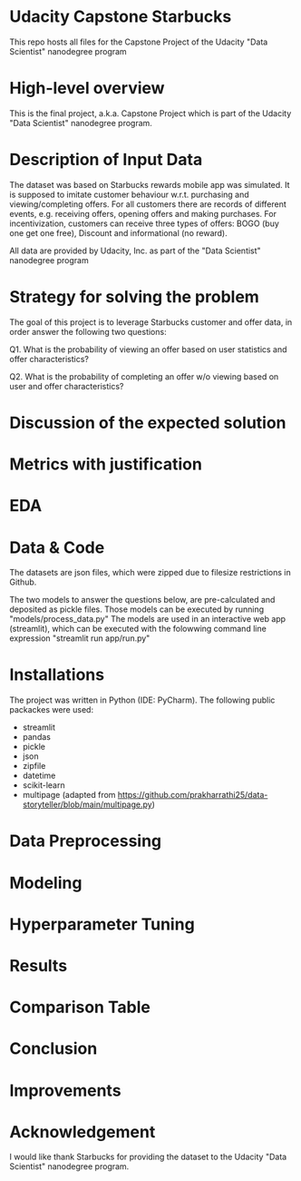 # Udacity Capstone Starbucks
This repo hosts all files for the Capstone Project of the Udacity "Data Scientist" nanodegree program

# High-level overview
This is the final project, a.k.a. Capstone Project which is part of the Udacity "Data Scientist" nanodegree program.

# Description of Input Data
The dataset was based on Starbucks rewards mobile app was simulated. It is supposed to imitate customer behaviour w.r.t. purchasing and viewing/completing offers. For all customers there are records of different events, e.g. receiving offers, opening offers and making purchases. For incentivization, customers can receive three types of offers: BOGO (buy one get one free), Discount and informational (no reward).

All data are provided by Udacity, Inc. as part of the "Data Scientist" nanodegree program

# Strategy for solving the problem
The goal of this project is to leverage Starbucks customer and offer data, in order answer the following two questions:

Q1. What is the probability of viewing an offer based on user statistics and offer characteristics?

Q2. What is the probability of completing an offer w/o viewing based on user and offer characteristics?




# Discussion of the expected solution



# Metrics with justification



# EDA

# Data & Code

The datasets are json files, which were zipped due to filesize restrictions in Github. 

The two models to answer the questions below, are pre-calculated and deposited as pickle files. Those models can be executed by running "models/process_data.py"
The models are used in an interactive web app (streamlit), which can be executed with the folowwing command line expression "streamlit run app/run.py"

# Installations

The project was written in Python (IDE: PyCharm). The following public packackes were used:

- streamlit
- pandas
- pickle
- json
- zipfile
- datetime
- scikit-learn
- multipage (adapted from https://github.com/prakharrathi25/data-storyteller/blob/main/multipage.py)

# Data Preprocessing

# Modeling



# Hyperparameter Tuning



# Results



# Comparison Table



# Conclusion



# Improvements



# Acknowledgement

I would like thank Starbucks for providing the dataset to the Udacity "Data Scientist" nanodegree program.
